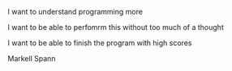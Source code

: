 I want to understand programming more

I want to be able to perfomrm this without too much of a thought

I want to be able to finish the program with high scores

Markell Spann
